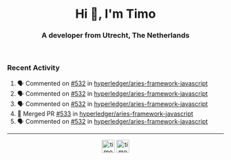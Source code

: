 <h1 align="center">Hi 👋, I'm Timo</h1>
<h3 align="center">A developer from Utrecht, The Netherlands</h3>
<br/>
<!-- https://github.com/rahuldkjain/github-profile-readme-generator --!>

<!--  <p align="left"><img src="https://github-readme-stats.vercel.app/api?username=timoglastra&show_icons=true&count_private=true&" alt="timoglastra" /></p> --!>

<!--
Github language stats
<p align="left"><img src="https://github-readme-stats.vercel.app/api/top-langs/?username=timoglastra&layout=compact" alt="timoglastra" /><p>
-->

<!-- Codestats language stats -->
<!-- <p align="left"><img src="https://codestats-readme.vercel.app/api/top-langs/?username=timoglastra&layout=compact&language_count=12" alt="timoglastra" /><p>    --!>
  
<h3>Recent Activity</h3>

<!--START_SECTION:activity-->
1. 🗣 Commented on [#532](https://github.com/hyperledger/aries-framework-javascript/issues/532) in [hyperledger/aries-framework-javascript](https://github.com/hyperledger/aries-framework-javascript)
2. 🗣 Commented on [#532](https://github.com/hyperledger/aries-framework-javascript/issues/532) in [hyperledger/aries-framework-javascript](https://github.com/hyperledger/aries-framework-javascript)
3. 🗣 Commented on [#532](https://github.com/hyperledger/aries-framework-javascript/issues/532) in [hyperledger/aries-framework-javascript](https://github.com/hyperledger/aries-framework-javascript)
4. 🎉 Merged PR [#533](https://github.com/hyperledger/aries-framework-javascript/pull/533) in [hyperledger/aries-framework-javascript](https://github.com/hyperledger/aries-framework-javascript)
5. 🗣 Commented on [#532](https://github.com/hyperledger/aries-framework-javascript/issues/532) in [hyperledger/aries-framework-javascript](https://github.com/hyperledger/aries-framework-javascript)
<!--END_SECTION:activity-->

---

<p align="center">
<a href="https://twitter.com/timoglastra" target="blank"><img align="center" src="https://cdn.jsdelivr.net/npm/simple-icons@3.0.1/icons/twitter.svg" alt="timoglastra" height="30" width="30" /></a>
<a href="https://linkedin.com/in/timoglastra" target="blank"><img align="center" src="https://cdn.jsdelivr.net/npm/simple-icons@3.0.1/icons/linkedin.svg" alt="timoglastra" height="30" width="30" /></a>
</p>



